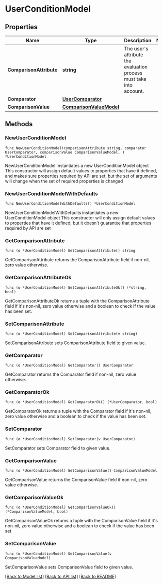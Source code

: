 # UserConditionModel

## Properties

Name | Type | Description | Notes
------------ | ------------- | ------------- | -------------
**ComparisonAttribute** | **string** | The user&#39;s attribute the evaluation process must take into account. | 
**Comparator** | [**UserComparator**](UserComparator.md) |  | 
**ComparisonValue** | [**ComparisonValueModel**](ComparisonValueModel.md) |  | 

## Methods

### NewUserConditionModel

`func NewUserConditionModel(comparisonAttribute string, comparator UserComparator, comparisonValue ComparisonValueModel, ) *UserConditionModel`

NewUserConditionModel instantiates a new UserConditionModel object
This constructor will assign default values to properties that have it defined,
and makes sure properties required by API are set, but the set of arguments
will change when the set of required properties is changed

### NewUserConditionModelWithDefaults

`func NewUserConditionModelWithDefaults() *UserConditionModel`

NewUserConditionModelWithDefaults instantiates a new UserConditionModel object
This constructor will only assign default values to properties that have it defined,
but it doesn't guarantee that properties required by API are set

### GetComparisonAttribute

`func (o *UserConditionModel) GetComparisonAttribute() string`

GetComparisonAttribute returns the ComparisonAttribute field if non-nil, zero value otherwise.

### GetComparisonAttributeOk

`func (o *UserConditionModel) GetComparisonAttributeOk() (*string, bool)`

GetComparisonAttributeOk returns a tuple with the ComparisonAttribute field if it's non-nil, zero value otherwise
and a boolean to check if the value has been set.

### SetComparisonAttribute

`func (o *UserConditionModel) SetComparisonAttribute(v string)`

SetComparisonAttribute sets ComparisonAttribute field to given value.


### GetComparator

`func (o *UserConditionModel) GetComparator() UserComparator`

GetComparator returns the Comparator field if non-nil, zero value otherwise.

### GetComparatorOk

`func (o *UserConditionModel) GetComparatorOk() (*UserComparator, bool)`

GetComparatorOk returns a tuple with the Comparator field if it's non-nil, zero value otherwise
and a boolean to check if the value has been set.

### SetComparator

`func (o *UserConditionModel) SetComparator(v UserComparator)`

SetComparator sets Comparator field to given value.


### GetComparisonValue

`func (o *UserConditionModel) GetComparisonValue() ComparisonValueModel`

GetComparisonValue returns the ComparisonValue field if non-nil, zero value otherwise.

### GetComparisonValueOk

`func (o *UserConditionModel) GetComparisonValueOk() (*ComparisonValueModel, bool)`

GetComparisonValueOk returns a tuple with the ComparisonValue field if it's non-nil, zero value otherwise
and a boolean to check if the value has been set.

### SetComparisonValue

`func (o *UserConditionModel) SetComparisonValue(v ComparisonValueModel)`

SetComparisonValue sets ComparisonValue field to given value.



[[Back to Model list]](../README.md#documentation-for-models) [[Back to API list]](../README.md#documentation-for-api-endpoints) [[Back to README]](../README.md)


